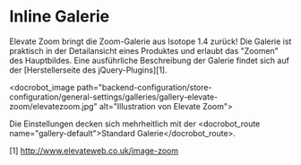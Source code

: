 # Inline Galerie

Elevate Zoom bringt die Zoom-Galerie aus Isotope 1.4 zurück! Die Galerie ist praktisch in der Detailansicht eines Produktes und erlaubt das "Zoomen" des Hauptbildes. Eine ausführliche Beschreibung der Galerie findet sich auf der [Herstellerseite des jQuery-Plugins][1].

<docrobot_image path="backend-configuration/store-configuration/general-settings/galleries/gallery-elevate-zoom/elevatezoom.jpg" alt="Illustration von Elevate Zoom">


Die Einstellungen decken sich mehrheitlich mit der <docrobot_route name="gallery-default">Standard Galerie</docrobot_route>.

[1] http://www.elevateweb.co.uk/image-zoom
